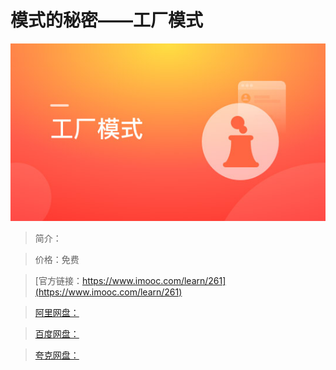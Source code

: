 # 模式的秘密——工厂模式

![img](../../assets/5fe442e20001fdf905400304.jpg)

> 简介：

> 价格：免费

> [官方链接：https://www.imooc.com/learn/261](https://www.imooc.com/learn/261)

> [阿里网盘：]()

> [百度网盘：]()

> [夸克网盘：]()
